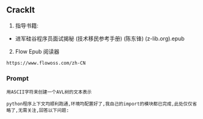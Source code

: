 ## CrackIt

1. 指导书籍:
- 进军硅谷程序员面试揭秘 (技术移民参考手册) (陈东锋) (z-lib.org).epub

2. Flow Epub 阅读器
```url
https://www.flowoss.com/zh-CN
```

### Prompt
```text
用ASCII字符来创建一个AVL树的文本表示

python程序上下文均顺利跑通,环境均配置好了,我自己的import的模块都已完成,此处仅仅省略了,无需关注,回答以下问题:
```
